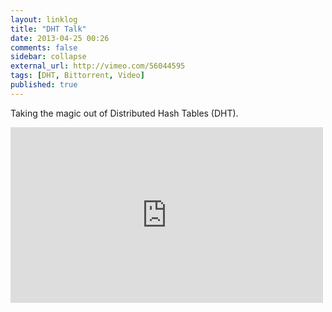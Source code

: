 ```yaml
---
layout: linklog
title: "DHT Talk"
date: 2013-04-25 00:26
comments: false
sidebar: collapse
external_url: http://vimeo.com/56044595
tags: [DHT, Bittorrent, Video]
published: true
---
```


Taking the magic out of Distributed Hash Tables (DHT).
<div class="flex-video">
    <iframe src="http://player.vimeo.com/video/56044595?title=0&amp;byline=0&amp;portrait=0&amp;color=ffffff" width="500" height="281" frameborder="0" webkitAllowFullScreen mozallowfullscreen allowFullScreen></iframe>
</div>
